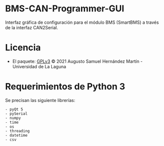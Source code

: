 # BMS-CAN-Programmer-GUI
Interfaz gráfica de configuración para el módulo BMS (SmartBMS) a través de la interfaz CAN2Serial.

# Licencia
- El paquete: [GPLv3](LICENSE) © 2021 Augusto Samuel Hernández Martín - Universidad de La Laguna

# Requerimientos de Python 3
Se precisan las siguiente librerías:
~~~
- pyQt 5
- pySerial
- numpy
- time
- os
- threading
- datetime
- csv
~~~
